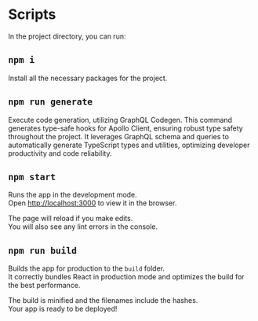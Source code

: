 # Scripts

In the project directory, you can run:

## `npm i`
Install all the necessary packages for the project.

## `npm run generate`
Execute code generation, utilizing GraphQL Codegen. This command generates type-safe hooks for Apollo Client, ensuring robust type safety throughout the project. It leverages GraphQL schema and queries to automatically generate TypeScript types and utilities, optimizing developer productivity and code reliability.

## `npm start`
Runs the app in the development mode.\
Open [http://localhost:3000](http://localhost:3000) to view it in the browser.

The page will reload if you make edits.\
You will also see any lint errors in the console.

## `npm run build`

Builds the app for production to the `build` folder.\
It correctly bundles React in production mode and optimizes the build for the best performance.

The build is minified and the filenames include the hashes.\
Your app is ready to be deployed!
